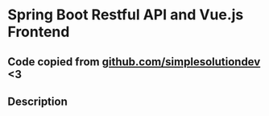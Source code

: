 # Spring Boot Restful API and Vue.js Frontend 

## Code copied from [github.com/simplesolutiondev](https://github.com/simplesolutiondev/spring-boot-restful-api-vuejs-frontend) <3

## Description



